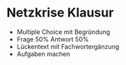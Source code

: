 # Netzkrise Klausur
- Multiple Choice mit Begründung
- Frage 50% Antwort 50%
- Lückentext mit Fachwortergänzung
- Aufgaben machen
